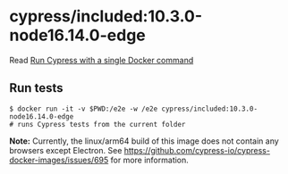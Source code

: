 <!--
WARNING: this file was autogenerated by generate-included-image.js using

    npm run add:included -- 10.3.0 cypress/browsers:node16.14.0-edge
-->

# cypress/included:10.3.0-node16.14.0-edge

Read [Run Cypress with a single Docker command][blog post url]

## Run tests

```shell
$ docker run -it -v $PWD:/e2e -w /e2e cypress/included:10.3.0-node16.14.0-edge
# runs Cypress tests from the current folder
```


**Note:** Currently, the linux/arm64 build of this image does not contain any browsers except Electron. See https://github.com/cypress-io/cypress-docker-images/issues/695 for more information.

[blog post url]: https://www.cypress.io/blog/2019/05/02/run-cypress-with-a-single-docker-command/
